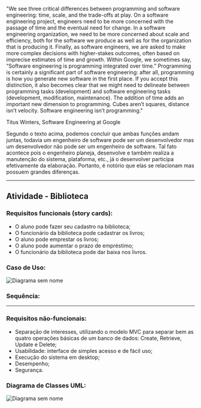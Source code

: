 "We see three critical differences between programming and software engineering: time, scale, and the trade-offs at play. On a software engineering project, engineers need to be more concerned with the passage of time and the eventual need for change. In a software engineering organization, we need to be more concerned about scale and efficiency, both for the software we produce as well as for the organization that is producing it. Finally, as software engineers, we are asked to make more complex decisions with higher-stakes outcomes, often based on imprecise estimates of time and growth. Within Google, we sometimes say, “Software engineering is programming integrated over time.” Programming is certainly a significant part of software engineering: after all, programming is how you generate new software in the first place. If you accept this distinction, it also becomes clear that we might need to delineate between programming tasks (development) and software engineering tasks (development, modification, maintenance). The addition of time adds an important new dimension to programming. Cubes aren’t squares, distance isn’t velocity. Software engineering isn’t programming."

Titus Winters, Software Engineering at Google

Segundo o texto acima, podemos concluir que ambas funções andam juntas, todavia um engenheiro de software pode ser um desenvolvedor mas um desenvolvedor não pode ser um engenheiro de software. Tal fato acontece pois o engenheiro planeja, desenvolve e também realiza a manutenção do sistema, plataforma, etc., já o desenvolver participa efetivamente da elaboração. Portanto, é notório que elas se relacionam mas possuem grandes diferenças.

-------- ---------

## Atividade - Biblioteca

### Requisitos funcionais (story cards):
- O aluno pode fazer seu cadastro na biblioteca;
- O funcionário da biblioteca pode cadastrar os livros;
- O aluno pode emprestar os livros; 
- O aluno pode aumentar o prazo de empréstimo; 
- O funcionário da biblioteca pode dar baixa nos livros.

### Caso de Uso:

![Diagrama sem nome](https://user-images.githubusercontent.com/102263593/187313834-22ab54d7-6af6-4e84-92f0-48fd99e6e3a0.jpg)

### Sequência:

-------- ---------

### Requisitos não-funcionais:
- Separação de interesses, utilizando o modelo MVC para separar bem as quatro operações básicas de um banco de dados: Create, Retrieve, Update e Delete;
- Usabilidade: interface de simples acesso e de fácil uso;
- Execução do sistema em desktop;
- Desempenho;
- Segurança.

### Diagrama de Classes UML:

![Diagrama sem nome](https://user-images.githubusercontent.com/102263593/189771838-6927fb38-e235-4d08-b07a-fca88d5c98c2.jpg)



